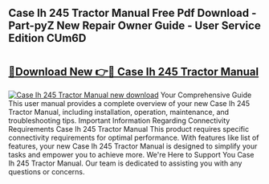 ## Case Ih 245 Tractor Manual Free Pdf Download - Part-pyZ New Repair Owner Guide - User Service Edition CUm6D

# <h2><a href="http://bc97285.oget.top/?id=Case+Ih+245+Tractor+Manual">🔗Download New 👉🔴 Case Ih 245 Tractor Manual</a></h2>

[![Case Ih 245 Tractor Manual new download](https://i.imgur.com/5g1atiW.png)](http://bc97285.oget.top/?id=Case+Ih+245+Tractor+Manual)
Your Comprehensive Guide This user manual provides a complete overview of your new Case Ih 245 Tractor Manual, including installation, operation, maintenance, and troubleshooting tips. Important Information Regarding Connectivity Requirements Case Ih 245 Tractor Manual This product requires specific connectivity requirements for optimal performance. With features like list of features, your new Case Ih 245 Tractor Manual is designed to simplify your tasks and empower you to achieve more. We're Here to Support You Case Ih 245 Tractor Manual. Our team is dedicated to assisting you with any questions or concerns.
